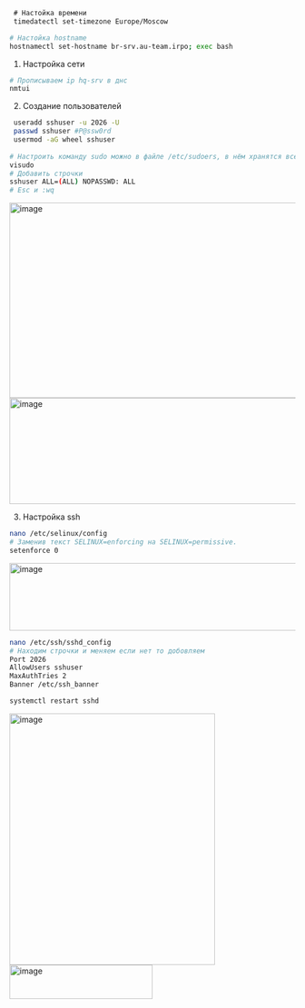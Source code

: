 ```bash
 # Настойка времени
 timedatectl set-timezone Europe/Moscow
```

```bash
# Настойка hostname
hostnamectl set-hostname br-srv.au-team.irpo; exec bash
```

1. Настройка сети 
```bash
# Прописываем ip hq-srv в днс
nmtui
```

2. Создание пользователей
```bash
 useradd sshuser -u 2026 -U
 passwd sshuser #P@ssw0rd
 usermod -aG wheel sshuser
 
# Настроить команду sudo можно в файле /etc/sudoers, в нём хранятся все нужные параметры.
visudo
# Добавить строчки
sshuser ALL=(ALL) NOPASSWD: ALL
# Esc и :wq
```
<img width="797" height="344" alt="image" src="https://github.com/user-attachments/assets/52cc290f-a12c-4dd9-a764-30ca6e554694" />
<img width="873" height="187" alt="image" src="https://github.com/user-attachments/assets/eeae9a64-3d74-4f3f-b369-88d4a0a38464" />

3. Настройка ssh
```bash
nano /etc/selinux/config
# Заменив текст SELINUX=enforcing на SELINUX=permissive.
setenforce 0
```
<img width="798" height="119" alt="image" src="https://github.com/user-attachments/assets/7d328fae-c075-4680-bb35-5c7e965d865d" />


```bash
nano /etc/ssh/sshd_config
# Находим строчки и меняем если нет то добовляем
Port 2026
AllowUsers sshuser
MaxAuthTries 2
Banner /etc/ssh_banner

systemctl restart sshd
```
<img width="362" height="443" alt="image" src="https://github.com/user-attachments/assets/4d69f30c-c425-4453-be06-20620866bf00" />
<img width="252" height="60" alt="image" src="https://github.com/user-attachments/assets/98fb6f00-77fb-44f5-ab13-63d37c838101" />
